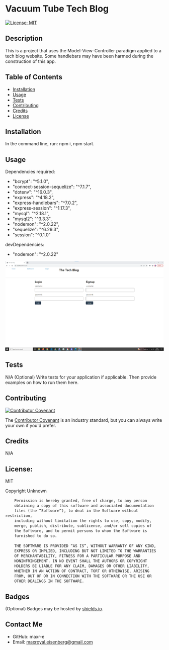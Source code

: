 # Vacuum Tube Tech Blog

  [![License: MIT](https://img.shields.io/badge/License-MIT-yellow.svg)](https://opensource.org/licenses/MIT)

## Description
This is a project that uses the Model-View-Controller paradigm applied to a tech blog website. Some handlebars may have been harmed during the construction of this app.

## Table of Contents
  * [Installation](#installation)
  * [Usage](#usage)
  * [Tests](#tests)
  * [Contributing](#contributing)
  * [Credits](#credits)
  * [License](#license)
  
## Installation
  
  In the command line, run: npm i, npm start.
  
## Usage
  Dependencies required:
  * "bcrypt": "^5.1.0",
  * "connect-session-sequelize": "^7.1.7",
  * "dotenv": "^16.0.3",
  * "express": "^4.18.2",
  * "express-handlebars": "^7.0.2",
  * "express-session": "^1.17.3",
  * "mysql": "^2.18.1",
  * "mysql2": "^3.3.3",
  * "nodemon": "^2.0.22",
  * "sequelize": "^6.29.3",
  * "session": "^0.1.0"

  devDependencies:
  * "nodemon": "^2.0.22"


  ![alt text](./assets/images/login_page.png)
  
## Tests
  N/A
  (Optional)
  Write tests for your application if applicable. Then provide examples on how to run them here.
  
## Contributing

[![Contributor Covenant](https://img.shields.io/badge/Contributor%20Covenant-2.1-4baaaa.svg)](https://www.contributor-covenant.org/)

  The [Contributor Covenant](https://www.contributor-covenant.org/) is an industry standard, but you can always write your own if you'd prefer.

## Credits

N/A

## License:

MIT

Copyright Unknown

        Permission is hereby granted, free of charge, to any person 
        obtaining a copy of this software and associated documentation 
        files (the “Software”), to deal in the Software without restriction, 
        including without limitation the rights to use, copy, modify, 
        merge, publish, distribute, sublicense, and/or sell copies of 
        the Software, and to permit persons to whom the Software is 
        furnished to do so.
        
        THE SOFTWARE IS PROVIDED “AS IS”, WITHOUT WARRANTY OF ANY KIND, 
        EXPRESS OR IMPLIED, INCLUDING BUT NOT LIMITED TO THE WARRANTIES 
        OF MERCHANTABILITY, FITNESS FOR A PARTICULAR PURPOSE AND 
        NONINFRINGEMENT. IN NO EVENT SHALL THE AUTHORS OR COPYRIGHT 
        HOLDERS BE LIABLE FOR ANY CLAIM, DAMAGES OR OTHER LIABILITY, 
        WHETHER IN AN ACTION OF CONTRACT, TORT OR OTHERWISE, ARISING 
        FROM, OUT OF OR IN CONNECTION WITH THE SOFTWARE OR THE USE OR 
        OTHER DEALINGS IN THE SOFTWARE.

## Badges
(Optional)
Badges may be hosted by [shields.io](https://shields.io/).

## Contact Me
  * GitHub: maxr-e
  * Email: maxroyal.eisenberg@gmail.com

